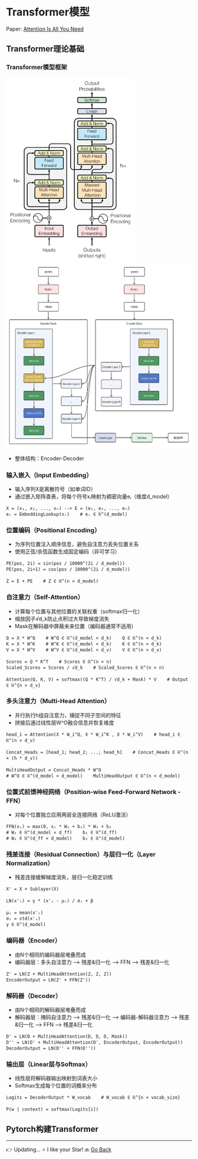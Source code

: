 # Transformer模型

Paper: [Attention Is All You Need](https://arxiv.org/pdf/1706.03762)

## Transformer理论基础

### Transformer模型框架

<img src="assets/transformer-arch.png" height=500/> <img src="assets/transformer-layers.png" height=500/>

- 整体结构：Encoder-Decoder

### 输入嵌入（Input Embedding）

- 输入序列X是离散符号（如单词ID）
- 通过嵌入矩阵查表，将每个符号xᵢ映射为稠密向量eᵢ（维度d_model）

```
X = (x₁, x₂, ..., xₙ) --> E = (e₁, e₂, ..., eₙ)
eᵢ = EmbeddingLookup(xᵢ)    # eᵢ ∈ ℝ^(d_model)
```

### 位置编码（Positional Encoding）

- 为序列位置注入顺序信息，避免自注意力丢失位置关系
- 使用正弦/余弦函数生成固定编码（非可学习）

```
PE(pos, 2i) = sin(pos / 10000^(2i / d_model))
PE(pos, 2i+1) = cos(pos / 10000^(2i / d_model))

Z = E + PE    # Z ∈ ℝ^(n × d_model)
```

### 自注意力（Self-Attention）

- 计算每个位置与其他位置的关联权重（softmax归一化）
- 缩放因子√d_k防止点积过大导致梯度消失
- Mask在解码器中屏蔽未来位置（编码器通常不适用）

```
Q = X * W^Q    # W^Q ∈ ℝ^(d_model × d_k)    Q ∈ ℝ^(n × d_k)
K = X * W^K    # W^K ∈ ℝ^(d_model × d_k)    K ∈ ℝ^(n × d_k)
V = X * W^V    # W^V ∈ ℝ^(d_model × d_v)    V ∈ ℝ^(n × d_v)

Scores = Q * K^T    # Scores ∈ ℝ^(n × n)
Scaled_Scores = Scores / √d_k    # Scaled_Scores ∈ ℝ^(n × n)

Attention(Q, K, V) = softmax((Q * K^T) / √d_k + Mask) * V    # Output ∈ ℝ^{n × d_v}
```

### 多头注意力（Multi-Head Attention）

- 并行执行h组自注意力，捕捉不同子空间的特征
- 拼接后通过线性层W^O融合信息并恢复维度

```
head_i = Attention(X * W_i^Q, X * W_i^K , X * W_i^V)    # head_i ∈ ℝ^(n × d_v)

Concat_Heads = [head_1; head_2; ...; head_h]    # Concat_Heads ∈ ℝ^(n × (h * d_v))

MultiHeadOutput = Concat_Heads * W^O
# W^O ∈ ℝ^(d_model × d_model)    MultiHeadOutput ∈ ℝ^(n × d_model)
```

### 位置式前馈神经网络（Position-wise Feed-Forward Network - FFN）

- 对每个位置独立应用两层全连接网络（ReLU激活）

```
FFN(xᵢ) = max(0, xᵢ * W₁ + b₁) * W₂ + b₂
# W₁ ∈ ℝ^(d_model × d_ff)    b₁ ∈ ℝ^(d_ff)
# W₂ ∈ ℝ^(d_ff × d_model)    b₂ ∈ ℝ^(d_model)
```

### 残差连接（Residual Connection）与层归一化（Layer Normalization）

- 残差连接缓解梯度消失，层归一化稳定训练

```
X' = X + Sublayer(X)

LN(x'ᵢ) = γ * (x'ᵢ - μᵢ) / σᵢ + β

μᵢ = mean(x'ᵢ)
σᵢ = std(x'ᵢ)
γ ∈ ℝ^(d_model)
```

### 编码器（Encoder）

- 由N个相同的编码器层堆叠而成
- 编码器层：多头自注意力 --> 残差&归一化 --> FFN --> 残差&归一化

```
Z' = LN(Z + MultiHeadAttention(Z, Z, Z))
EncoderOutput = LN(Z' + FFN(Z'))
```

### 解码器（Decoder）

- 由N个相同的解码器层堆叠而成
- 解码器层：掩码自注意力 --> 残差&归一化 --> 编码器-解码器注意力 --> 残差&归一化 --> FFN --> 残差&归一化

```
D' = LN(D + MultiHeadAttention(D, D, D, Mask))
D'' = LN(D' + MultiHeadAttention(D', EncoderOutput, EncoderOutput))
DecoderOutput = LN(D'' + FFN(D''))
```

### 输出层（Linear层与Softmax）

- 线性层将解码器输出映射到词表大小
- Softmax生成每个位置的词概率分布

```
Logits = DecoderOutput * W_vocab    # W_vocab ∈ ℝ^{n × vocab_size}

P(w | context) = softmax(Logits[i])
```

## Pytorch构建Transformer

***
👉 Updating...
⭐ I like your Star!
🔙 [Go Back](README.md)
